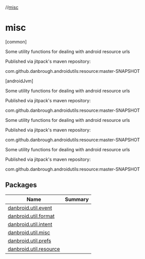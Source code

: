 //[misc](index.md)



# misc  
 [common] 

Some utility functions for dealing with android resource urls



Published via jitpack's maven repository: 



com.github.danbrough.androidutils:resource:master-SNAPSHOT

   
 [androidJvm] 

Some utility functions for dealing with android resource urls



Published via jitpack's maven repository: 



com.github.danbrough.androidutils:resource:master-SNAPSHOT



Some utility functions for dealing with android resource urls



Published via jitpack's maven repository: 



com.github.danbrough.androidutils:resource:master-SNAPSHOT



Some utility functions for dealing with android resource urls



Published via jitpack's maven repository: 



com.github.danbrough.androidutils:resource:master-SNAPSHOT

   


## Packages  
  
|  Name|  Summary| 
|---|---|
| <a name="danbroid.util.event////PointingToDeclaration/"></a>[danbroid.util.event](danbroid.util.event/index.md) | 
| <a name="danbroid.util.format////PointingToDeclaration/"></a>[danbroid.util.format](danbroid.util.format/index.md) | 
| <a name="danbroid.util.intent////PointingToDeclaration/"></a>[danbroid.util.intent](danbroid.util.intent/index.md) | 
| <a name="danbroid.util.misc////PointingToDeclaration/"></a>[danbroid.util.misc](danbroid.util.misc/index.md) | 
| <a name="danbroid.util.prefs////PointingToDeclaration/"></a>[danbroid.util.prefs](danbroid.util.prefs/index.md) | 
| <a name="danbroid.util.resource////PointingToDeclaration/"></a>[danbroid.util.resource](danbroid.util.resource/index.md) | 

